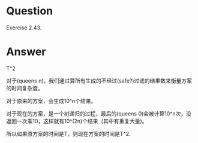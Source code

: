 # Question
Exercise 2.43.

# Answer
T^2

对于(queens n)，我们通过算所有生成的不经过(safe?)过滤的结果数来衡量方案的时间复杂度。

对于原来的方案，会生成10^n个结果。

对于现在的方案，是一个树递归的过程，最后的(queens 0)会被计算10^n次，没返回一次乘10，这样就有10^(2n)个结果（其中有重复大量)。

所以如果原方案的时间是T，则现在方案的时间是T^2.
